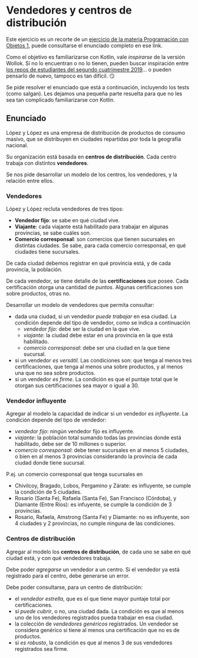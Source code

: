 # Vendedores y centros de distribución

Este ejercicio es un recorte de un [ejercicio de la materia Programación con Objetos 1](https://github.com/obj1-unahur/vendedores_2019s2), puede consultarse el enunciado completo en ese link.

Como el objetivo es familiarizarse con Kotlin, vale _inspirarse_ de la versión Wollok. Si no lo encuentran o no lo tienen, pueden buscar inspiración entre [los repos de estudiantes del segundo cuatrimestre 2019](https://github.com/obj1-unahur-2019s2?q=vendedores)... o pueden pensarlo de nuevo, tampoco es tan difícil. :smirk:

Se pide resolver el enunciado que está a continuación, incluyendo los tests (como salgan). Les dejamos una pequeña parte resuelta para que no les sea tan complicado familiarizarse con Kotlin. 

## Enunciado

López y López es una empresa de distribución de productos de consumo masivo, que se distribuyen en ciudades repartidas por toda la geografía nacional. 

Su organización está basada en **centros de distribución**. Cada centro trabaja con distintos **vendedores**.

Se nos pide desarrollar un modelo de los centros, los vendedores, y la relación entre ellos.


### Vendedores
López y López recluta vendedores de tres tipos:
- **Vendedor fijo**: se sabe en qué ciudad vive.
- **Viajante**: cada viajante está habilitado para trabajar en algunas provincias, se sabe cuáles son.
- **Comercio corresponsal**: son comercios que tienen sucursales en distintas ciudades. Se sabe, para cada comercio corresponsal, en qué ciudades tiene sucursales.

De cada ciudad debemos registrar en qué provincia está, y de cada provincia, la población.

De cada vendedor, se tiene detalle de las **certificaciones** que posee.
Cada certificación otorga una cantidad de _puntos_. Algunas certificaciones son sobre productos, otras no. 

Desarrollar un modelo de vendedores que permita consultar:
- dada una ciudad, si un vendedor _puede trabajar_ en esa ciudad. La condición depende del tipo de vendedor, como se indica a continuación
	- _vendedor fijo_: debe ser la ciudad en la que vive.
	- _viajante_: la ciudad debe estar en una provincia en la que está habilitado.
	- _comercio corresponsal_: debe ser una ciudad en la que tiene sucursal.
- si un vendedor _es versátil_. Las condiciones son: que tenga al menos tres certificaciones, que tenga al menos una sobre productos, y al menos una que no sea sobre productos.
- si un vendedor _es firme_. La condición es que el puntaje total que le otorgan sus certificaciones sea mayor o igual a 30.

### Vendedor influyente
Agregar al modelo la capacidad de indicar si un vendedor _es influyente_. La condición depende del tipo de vendedor:
- _vendedor fijo_: ningún vendedor fijo es influyente.
- _viajante_: la población total sumando todas las provincias donde está habilitado, debe ser de 10 millones o superior.
- _comercio corresponsal_: debe tener sucursales en al menos 5 ciudades, o bien en al menos 3 provincias considerando la provincia de cada ciudad donde tiene sucursal.

P.ej. un comercio corresponsal que tenga sucursales en
- Chivilcoy, Bragado, Lobos, Pergamino y Zárate: es influyente, se cumple la condición de 5 ciudades.
- Rosario (Santa Fe), Rafaela (Santa Fe), San Francisco (Córdoba), y Diamante (Entre Ríos): es infuyente, se cumple la condición de 3 provincias.
- Rosario, Rafaela, Amstrong (Santa Fe) y Diamante: no es influyente, son 4 ciudades y 2 provincias, no cumple ninguna de las condiciones.
 
### Centros de distribución
Agregar al modelo los **centros de distribución**, de cada uno se sabe en qué ciudad está, y con qué vendedores trabaja.

Debe poder _agregarse_ un vendedor a un centro. Si el vendedor ya está registrado para el centro, debe generarse un error.

Debe poder consultarse, para un centro de distribución:
- el _vendedor estrella_, que es el que tiene mayor puntaje total por certificaciones.
- si _puede cubrir_, o no, una ciudad dada. La condición es que al menos uno de los vendedores registrados pueda trabajar en esa ciudad.
- la colección de _vendedores genéricos_ registrados. Un vendedor se considera genérico si tiene al menos una certificación que no es de productos.
- si _es robusto_, la condición es que al menos 3 de sus vendedores registrados sea firme.
